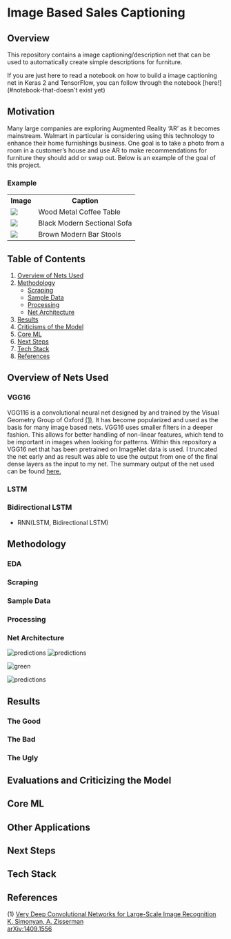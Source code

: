 
# Image Based Sales Captioning


## Overview
This repository contains a image captioning/description net that can be used to automatically create simple descriptions for furniture.

If you are just here to read a notebook on how to build a image captioning net in Keras 2 and TensorFlow, you can follow through the notebook [here!](#notebook-that-doesn't exist yet)

## Motivation

Many large companies are exploring Augmented Reality ‘AR’ as it becomes mainstream. Walmart in particular is considering using this technology to enhance their home furnishings business. One goal is to take a photo from a room in a customer’s house and use AR to make recommendations for furniture they should add or swap out. Below is an example of the goal of this project.

### Example
<table align="center">
  <tr>
    <th>Image</th>
    <th>Caption</th>
  </tr>
  <tr>
    <td><img src="images/coffeetable.png" /></td>
    <td>Wood Metal Coffee Table</td>
  </tr>
  <tr>
    <td><img src="images/sofa1.png" /></td>
    <td>Black Modern Sectional Sofa</td>
  </tr>
  <tr>
    <td><img src="images/barstool1.png" /></td>
    <td>Brown Modern Bar Stools</td>
  </tr>
</table>


## Table of Contents
1. [Overview of Nets Used](#overview-of-nets-used)
2. [Methodology](#methodology)
    * [Scraping](#scraping)
    * [Sample Data](#sample-data)
    * [Processing](#processing)
    * [Net Architecture](#net-architecture)
3. [Results](#results)
4. [Criticisms of the Model](#evaluations-and-criticizing-the-model)
5. [Core ML](#core-ml)
6. [Next Steps](#next-steps)
7. [Tech Stack](#tech-stack)
8. [References](#references)


## Overview of Nets Used
### VGG16
VGG116 is a convolutional neural net designed by and trained by the Visual Geometry Group of Oxford [(1)](#references). It has become popularized and used as the basis for many image based nets. VGG16 uses smaller filters in a deeper fashion. This allows for better handling of non-linear features, which tend to be important in images when looking for patterns. Within this repository a VGG16 net that has been pretrained on ImageNet data is used. I truncated the net early and as result was able to use the output from one of the final dense layers as the input to my net. The summary output of the net used can be found [here.](images/vgg_architecture.png)

### LSTM

### Bidirectional LSTM

* RNN(LSTM, Bidirectional LSTM)

## Methodology
### EDA
### Scraping
### Sample Data
### Processing
### Net Architecture
![predictions](images/red.png)
![predictions](images/blue.png)

![green](images/green.png)

![predictions](images/purple.png)


## Results
### The Good
### The Bad
### The Ugly

## Evaluations and Criticizing the Model
## Core ML
## Other Applications
## Next Steps
## Tech Stack
## References
 (1) [Very Deep Convolutional Networks for Large-Scale Image Recognition <br>K. Simonyan, A. Zisserman <br>arXiv:1409.1556](#https://arxiv.org/abs/1409.1556)
